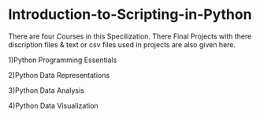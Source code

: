 # Introduction-to-Scripting-in-Python

There are four Courses in this Specilization. There Final Projects with there discription files & text or csv files used in projects are also given here.

1)Python Programming Essentials

2)Python Data Representations

3)Python Data Analysis

4)Python Data Visualization
